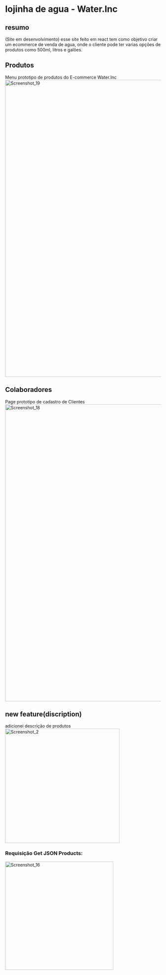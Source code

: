 # lojinha de agua - Water.Inc

## resumo
(Site em desenvolvimento)
esse site feito em react tem como objetivo criar um ecommerce de venda de agua, onde o cliente pode ter varias opções de produtos como 500ml, litros e galões.

## Produtos
Menu prototipo de produtos do E-commerce Water.Inc
<img width="960" alt="Screenshot_19" src="https://github.com/jcr04/ecommerce-agua-react/assets/70778525/9ee1ca33-001b-40a1-8311-99196aef3e58">

## Colaboradores
Page prototipo de cadastro de Clientes
<img width="960" alt="Screenshot_18" src="https://github.com/jcr04/ecommerce-agua-react/assets/70778525/19c3d639-acd0-4488-8400-a5d4c92f785c">

## new feature(discription)
adicionei descrição de produtos
<img width="370" alt="Screenshot_2" src="https://github.com/jcr04/ecommerce-agua-react/assets/70778525/e406ee01-fc6a-47ac-b143-7ba7ed24f33c">


### Requisição Get JSON Products:
<img width="350" alt="Screenshot_16" src="https://github.com/jcr04/ecommerce-agua-react/assets/70778525/b22ce7a2-02b9-4b5e-9acd-36ac64c4b945">


